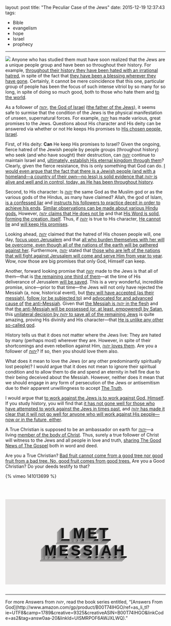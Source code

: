 layout: post
title: "The Peculiar Case of the Jews"
date: 2015-12-19 12:37:43
tags:
- Bible
- evangelism
- hope
- Israel
- prophecy
---
![](/images/Jewish_Family_Celebrating_Pesach.jpg)
Anyone who has studied them must have soon realized that the Jews are a unique people group and have been so throughout their history. For example, [throughout their history they have been hated with an irrational hatred](https://www.biblegateway.com/passage/?search=Esther+3&version=YLT), in spite of the fact that [they have been a blessing wherever they have gone](https://www.biblegateway.com/passage/?search=Genesis%2041&version=YLT). Certainly, it cannot be mere coincidence that this one, particular group of people has been the focus of such intense vitriol by so many for so long, in spite of doing so much good, both to those who hate them and [to the world](https://www.biblegateway.com/passage/?search=Genesis+22%3A15-18+&version=DARBY).

As a follower of [&#1497;&#1492;&#1493;&#1492;](https://www.blueletterbible.org/lang/Lexicon/Lexicon.cfm?strongs=H3068&t=KJV), [the God of Israel](https://www.biblegateway.com/passage/?search=1+Kings+8%3A23-24&version=DARBY) ([the father of the Jews](https://www.biblegateway.com/passage/?search=Genesis+32%3A28+&version=DARBY)), it seems safe to surmise that the condition of the Jews is the physical manifestation of unseen, supernatural forces. For example, [&#1497;&#1492;&#1493;&#1492;](https://www.blueletterbible.org/lang/Lexicon/Lexicon.cfm?strongs=H3068&t=KJV) has made various, great promises to the Jews. Questions about His character and His deity can be answered via whether or not He keeps His promises to [His chosen people, Israel](https://www.biblegateway.com/passage/?search=Zechariah+2%3A7-8&version=DARBY).

First, of His deity: **Can** He keep His promises to Israel? Given the ongoing, fierce hatred of the Jewish people by people groups (throughout history) who seek (and who have sought) their destruction, can [&#1497;&#1492;&#1493;&#1492;](https://www.blueletterbible.org/lang/Lexicon/Lexicon.cfm?strongs=H3068&t=KJV) continue to maintain Israel and, [ultimately, establish His eternal kingdom through them](https://www.biblegateway.com/passage/?search=Zechariah+14%3A16&version=DARBY)? Clearly, given the fierce resistance, this is only something that God can do. [I would even argue that the fact that there is a Jewish people (and with a homeland&mdash;a country of their own&mdash;no less) is solid evidence that &#1497;&#1492;&#1493;&#1492; is alive and well and in control, today, as He has been throughout history](https://www.biblegateway.com/passage/?search=Jeremiah+31%3A35-39&version=DARBY).

Second, to His character: Is [&#1497;&#1492;&#1493;&#1492;](https://www.blueletterbible.org/lang/Lexicon/Lexicon.cfm?strongs=H3068&t=KJV) the same God as the Muslim god or as the various gods of the Hindus, as many have claimed? Allah, the god of Islam, [is a confessed liar](http://www.answering-islam.org/Shamoun/allah_best_deceiver.htm) and [instructs his followers to practice deceit in order to achieve his ends](http://www.islam-watch.org/home/65-khan/1293-al-taqiya--the-art-of-lying-and-deceiving-in-islam.html). [Similar observations can be made about various Hindu gods.](https://carm.org/comparison-hinduism-christianity) However, [&#1497;&#1492;&#1493;&#1492; claims that He does not lie](https://www.biblegateway.com/passage/?search=Jeremiah+10%3A10+&version=DARBY) and that [His Word is solid](https://www.biblegateway.com/passage/?search=Psalm+18%3A30+&version=DARBY), [forming the creation, itself](https://www.biblegateway.com/passage/?search=Psalm+33%3A6&version=DARBY). Thus, if [&#1497;&#1492;&#1493;&#1492;](https://www.blueletterbible.org/lang/Lexicon/Lexicon.cfm?strongs=H3068&t=KJV) is true to His character, [He cannot lie](https://www.biblegateway.com/passage/?search=Titus+1%3A2-3&version=DARBY) and [will keep His promises](https://www.biblegateway.com/passage/?search=Numbers+23%3A19+&version=DARBY).

Looking ahead, [&#1497;&#1492;&#1493;&#1492;](https://www.blueletterbible.org/lang/Lexicon/Lexicon.cfm?strongs=H3068&t=KJV) claimed that the hatred of His chosen people will, one day, [focus upon Jerusalem](https://www.biblegateway.com/passage/?search=Zechariah+14%3A1-4&version=DARBY) and that [all who burden themselves with her will be overcome, even though all of the nations of the earth will be gathered against her](https://www.biblegateway.com/passage/?search=Zechariah+12%3A2-9&version=DARBY). Furthermore, [&#1497;&#1492;&#1493;&#1492;](https://www.blueletterbible.org/lang/Lexicon/Lexicon.cfm?strongs=H3068&t=KJV) stated that [those who are left of the nations that will fight against Jerusalem will come and serve Him from year to year](https://www.biblegateway.com/passage/?search=Zechariah+14%3A16%2C9&version=DARBY). Wow, now those are big promises that only God, Himself can keep.

Another, forward looking promise that [&#1497;&#1492;&#1493;&#1492;](https://www.blueletterbible.org/lang/Lexicon/Lexicon.cfm?strongs=H3068&t=KJV) made to the Jews is that all of them&mdash;that is [the remaining one third of them](https://www.biblegateway.com/passage/?search=Zechariah+13%3A8-9&version=DARBY)&mdash;at the time of His deliverance of Jerusalem [will be saved](https://www.biblegateway.com/passage/?search=Romans+11%3A25-26+&version=DARBY). This is a very wonderful, incredible promise, since&mdash;prior to that time&mdash;the Jews will not only have rejected the Messiah (a, now, historical event), but [they will have accepted (as their messiah)](https://www.biblegateway.com/passage/?search=John+5%3A43&version=DARBY), [follow (or be subjected to)](https://www.biblegateway.com/passage/?search=Daniel+8%3A23-25%2C+11%3A21-45&version=DARBY) and [advocated for and advanced cause of](https://www.biblegateway.com/passage/?search=Revelation+18%3A7-10&version=DARBY) [the anti-Messiah](https://www.biblegateway.com/passage/?search=Zechariah+11%3A15-17&version=YLT). Given that [the Messiah is &#1497;&#1492;&#1493;&#1492; in the flesh](https://www.biblegateway.com/passage/?search=Isaiah+9%3A6&version=DARBY) and that [the anti-Messiah will be possessed (or, at least, empowered) by Satan](https://www.biblegateway.com/passage/?search=Daniel+8%3A24&version=DARBY), this [unilateral decision by &#1497;&#1492;&#1493;&#1492; to save all of the remaining Jews](https://www.biblegateway.com/passage/?search=Zechariah+12%3A10-13%3A1&version=DARBY) is quite amazing, proving His divinity and His character&mdash;that [He is unlike any other so-called god](https://www.biblegateway.com/passage/?search=Isaiah+43%3A10-12&version=DARBY).

History tells us that it does not matter where the Jews live: They are hated by many (perhaps most) wherever they are. However, in spite of their shortcomings and even rebellion against Him, [&#1497;&#1492;&#1493;&#1492; loves them](https://www.biblegateway.com/passage/?search=Jeremiah+31&version=DARBY). Are you a follower of [&#1497;&#1492;&#1493;&#1492;](https://www.blueletterbible.org/lang/Lexicon/Lexicon.cfm?strongs=H3068&t=KJV)? If so, then you should love them also.

What does it mean to love the Jews (or any other predominantly spiritually lost people)? I would argue that it does not mean to ignore their spiritual condition and to allow them to die and spend an eternity in hell fire due to their being deceived about the Messiah. However, neither does it mean that we should engage in any form of persecution of the Jews or antisemitism due to their apparent unwillingness to accept [The Truth](https://www.biblegateway.com/passage/?search=John+14:6&version=DARBY).

I would argue that [to work against the Jews is to work against God, Himself](https://www.biblegateway.com/passage/?search=Genesis+12%3A3%2C+27%3A29&version=DARBY). If you study history, you will find that [it has not gone well for those who have attempted to work against the Jews in times past](https://www.biblegateway.com/passage/?search=Esther+7:10&version=DARBY), and [&#1497;&#1492;&#1493;&#1492; has made it clear that it will not go well for anyone who will work against His people&mdash;now or in the future, either](https://www.biblegateway.com/passage/?search=Genesis+12%3A3%2C+27%3A29&version=DARBY).

A True Christian is supposed to be an ambassador on earth for [&#1497;&#1492;&#1493;&#1492;](https://www.blueletterbible.org/lang/Lexicon/Lexicon.cfm?strongs=H3068&t=KJV)&mdash;a living [member of the body of Christ](https://www.biblegateway.com/passage/?search=1+Corinthians+12%3A27+&version=DARBY). Thus, surely a true follower of Christ will witness to the Jews and all people in love and truth, [sharing The Good News of The Gospel](https://www.biblegateway.com/passage/?search=Matthew+28%3A18-20&version=DARBY) both in word and deed.

Are you a True Christian? [Bad fruit cannot come from a good tree nor good fruit from a bad tree. No, good fruit comes from good trees.](https://www.biblegateway.com/passage/?search=Matthew+7%3A15-21&version=DARBY) Are you a Good Christian? Do your deeds testify to that?

{% vimeo 141013699 %}
<a style="color:inherit;" href="http://www.imetmessiah.com/index.php"><h1 style="font-family:'Avant Garde',Avantgarde,'Century Gothic',CenturyGothic,'AppleGothic',sans-serif; font-size:46px; padding:80px 50px; text-align:center; text-transform:uppercase; text-rendering:optimizeLegibility; color:#131313; background-color:#e7e5e4; letter-spacing:.15em; text-shadow:1px -1px 0 #767676, -1px -1px 1px #737272, -2px 0px 1px #767474, -3px 1px 1px #787777, -4px 2px 1px #7b7a7a, -5px 3px 1px #7f7d7d, -6px 4px 1px #828181, -7px 5px 1px #868585, -8px 6px 1px #8b8a89, -9px 7px 1px #8f8e8d, -10px 8px 1px #949392, -11px 9px 1px #999897, -12px 10px 1px #9e9c9c, -13px 11px 1px #a3a1a1, -14px 12px 1px #a8a6a6;">I Met Messiah</h1></a>
<!--
<a style="color:inherit;" href="http://www.imetmessiah.com/index.php"><h1 style="font-family:'Avant Garde',Avantgarde,'Century Gothic',CenturyGothic,'AppleGothic',sans-serif; font-size:92px; padding:80px 50px; text-align:center; text-transform:uppercase; text-rendering:optimizeLegibility; color:#131313; background-color:#e7e5e4; letter-spacing:.15em; text-shadow:1px -1px 0 #767676, -1px 2px 1px #737272, -2px 4px 1px #767474, -3px 6px 1px #787777, -4px 8px 1px #7b7a7a, -5px 10px 1px #7f7d7d, -6px 12px 1px #828181, -7px 14px 1px #868585, -8px 16px 1px #8b8a89, -9px 18px 1px #8f8e8d, -10px 20px 1px #949392, -11px 22px 1px #999897, -12px 24px 1px #9e9c9c, -13px 26px 1px #a3a1a1, -14px 28px 1px #a8a6a6, -15px 30px 1px #adabab, -16px 32px 1px #b2b1b0, -17px 34px 1px #b7b6b5, -18px 36px 1px #bcbbba, -19px 38px 1px #c1bfbf, -20px 40px 1px #c6c4c4, -21px 42px 1px #cbc9c8, -22px 44px 1px #cfcdcd, -23px 46px 1px #d4d2d1, -24px 48px 1px #d8d6d5, -25px 50px 1px #dbdad9, -26px 52px 1px #dfdddc, -27px 54px 1px #e2e0df, -28px 56px 1px #e4e3e2;">I Met Messiah</h1></a>
-->

<hr style="border:0; height:1px; background-image:linear-gradient(to right, rgba(0,0,0,0), rgba(0,0,0,0.75), rgba(0,0,0,0));">
For more Answers from &#1497;&#1492;&#1493;&#1492;, read the book series entitled, &ldquo;[Answers From God](http://www.amazon.com/gp/product/B00T74IHGO/ref=as_li_tl?ie=UTF8&camp=1789&creative=9325&creativeASIN=B00T74IHGO&linkCode=as2&tag=answ0aa-20&linkId=UISMRPOF6AWJXLWQ).&rdquo;
